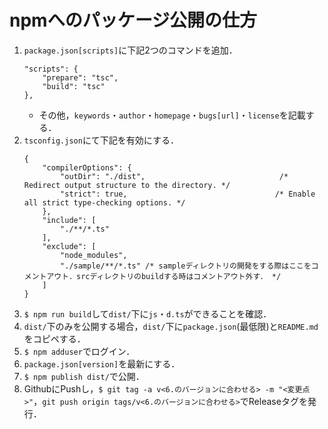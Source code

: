 # npmへのパッケージ公開の仕方
1. `package.json[scripts]`に下記2つのコマンドを追加．
    ```
    "scripts": {
        "prepare": "tsc",
        "build": "tsc"
    },
    ```
    - その他，`keywords`・`author`・`homepage`・`bugs[url]`・`license`を記載する．
2. `tsconfig.json`にて下記を有効にする．
    ```
    {
        "compilerOptions": {
            "outDir": "./dist",                              /* Redirect output structure to the directory. */
            "strict": true,                                 /* Enable all strict type-checking options. */
        },
        "include": [
            "./**/*.ts"
        ],
        "exclude": [
            "node_modules",
            "./sample/**/*.ts" /* sampleディレクトリの開発をする際はここをコメントアウト．srcディレクトリのbuildする時はコメントアウト外す． */
        ]
    }
    ```
3. `$ npm run build`して`dist/`下に`js`・`d.ts`ができることを確認．
4. `dist/`下のみを公開する場合，`dist/`下に`package.json`(最低限)と`README.md`をコピペする．
5. `$ npm adduser`でログイン．
6. `package.json[version]`を最新にする．
7. `$ npm publish dist/`で公開．
8. GithubにPushし，`$ git tag -a v<6.のバージョンに合わせる> -m "<変更点>"`，`git push origin tags/v<6.のバージョンに合わせる>`でReleaseタグを発行．